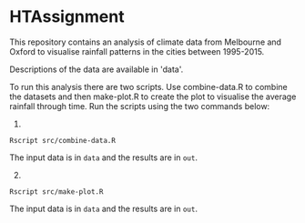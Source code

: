 # HTAssignment

This repository contains an analysis of climate data from Melbourne and Oxford to visualise rainfall patterns in the cities between 1995-2015.

Descriptions of the data are available in 'data'.

To run this analysis there are two scripts. Use combine-data.R to combine the datasets and then make-plot.R to create the plot to visualise the average rainfall through time. Run the scripts using the two commands below:

1.  
```
Rscript src/combine-data.R
```
The input data is in `data` and the results are in `out`.

2.
```
Rscript src/make-plot.R
```
The input data is in `data` and the results are in `out`.
